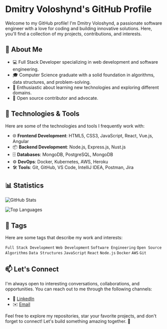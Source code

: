 # Dmitry Voloshynd's GitHub Profile

Welcome to my GitHub profile! I'm Dmitry Voloshynd, a passionate software engineer with a love for coding and building innovative solutions. Here, you'll find a collection of my projects, contributions, and interests.

## 🚀 About Me

- 💻 Full Stack Developer specializing in web development and software engineering.
- 🎓 Computer Science graduate with a solid foundation in algorithms, data structures, and problem-solving.
- 🌟 Enthusiastic about learning new technologies and exploring different domains.
- 📝 Open source contributor and advocate.

## 🔧 Technologies & Tools

Here are some of the technologies and tools I frequently work with:

- 🌐 **Frontend Development**: HTML5, CSS3, JavaScript, React, Vue.js, Angular
- 📦 **Backend Development**: Node.js, Express.js, Nust.js
- 🗄️ **Databases**: MongoDB, PostgreSQL, MongoDB
- ⚙️ **DevOps**: Docker, Kubernetes, AWS, Heroku
- 🛠️ **Tools**: Git, GitHub, VS Code, IntelliJ IDEA, Postman, Jira

## 📊 Statistics

![GitHub Stats](https://github-readme-stats.vercel.app/api?username=voloshyndmitry&show_icons=true&count_private=true&hide_title=true)

![Top Languages](https://github-readme-stats.vercel.app/api/top-langs/?username=voloshyndmitry&layout=compact)

## 🔖 Tags

Here are some tags that describe my work and interests:

`Full Stack Development` `Web Development` `Software Engineering` `Open Source` `Algorithms` `Data Structures` `JavaScript` `React` `Node.js` `Docker` `AWS` `Git`

## 📫 Let's Connect

I'm always open to interesting conversations, collaborations, and opportunities. You can reach out to me through the following channels:

- 💼 [LinkedIn](https://www.linkedin.com/in/voloshynd)
- ✉️ [Email](mailto:woloshindima@gmail.com)

Feel free to explore my repositories, star your favorite projects, and don't forget to connect! Let's build something amazing together. 🌟
